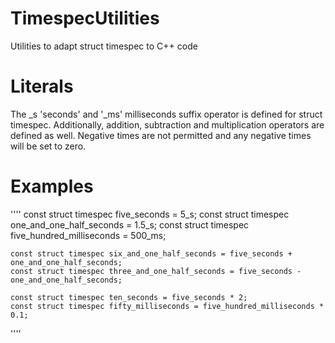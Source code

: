# TimespecUtilities
Utilities to adapt struct timespec to C++ code

# Literals

The _s 'seconds' and '_ms' milliseconds suffix operator is defined for struct timespec.  Additionally, addition, subtraction and multiplication operators are defined as well.  Negative times are not permitted and any negative times will be set to zero.

# Examples

''''
    const struct timespec five_seconds = 5_s;
    const struct timespec one_and_one_half_seconds = 1.5_s;
    const struct timespec five_hundred_milliseconds = 500_ms;

    const struct timespec six_and_one_half_seconds = five_seconds + one_and_one_half_seconds;
    const struct timespec three_and_one_half_seconds = five_seconds - one_and_one_half_seconds;

    const struct timespec ten_seconds = five_seconds * 2;
    const struct timespec fifty_milliseconds = five_hundred_milliseconds * 0.1;
''''
